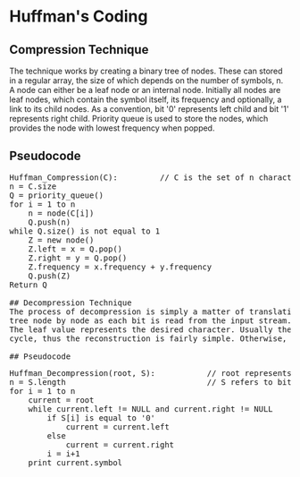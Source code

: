 # Huffman's Coding

## Compression Technique
The technique works by creating a binary tree of nodes. These can stored in a regular array, the size of which depends on the number of symbols, n.
A node can either be a leaf node or an internal node. Initially all nodes are leaf nodes, which contain the symbol itself, its frequency and optionally,
a link to its child nodes. As a convention, bit '0' represents left child and bit '1' represents right child. Priority queue is used to store the
nodes, which provides the node with lowest frequency when popped.

## Pseudocode
<pre>
Huffman_Compression(C):         // C is the set of n characters and related information     
n = C.size      
Q = priority_queue()     
for i = 1 to n    
    n = node(C[i])    
    Q.push(n)     
while Q.size() is not equal to 1     
    Z = new node()            
    Z.left = x = Q.pop()            
    Z.right = y = Q.pop()               
    Z.frequency = x.frequency + y.frequency       
    Q.push(Z)     
Return Q      

## Decompression Technique
The process of decompression is simply a matter of translating the stream of prefix codes to individual byte value, usually by traversing the Huffman
tree node by node as each bit is read from the input stream. Reaching a leaf node necessarily terminates the search for that particular byte value. 
The leaf value represents the desired character. Usually the Huffman Tree is constructed using statistically adjusted data on each compression 
cycle, thus the reconstruction is fairly simple. Otherwise, the information to reconstruct the tree must be sent separately.

## Pseudocode
<pre>
Huffman_Decompression(root, S):           // root represents the root of Huffman Tree     
n = S.length                              // S refers to bit-stream to be decompressed      
for i = 1 to n   
    current = root    
    while current.left != NULL and current.right != NULL    
        if S[i] is equal to '0'     
            current = current.left    
        else   
            current = current.right    
        i = i+1      
    print current.symbol     
           
</pre>
